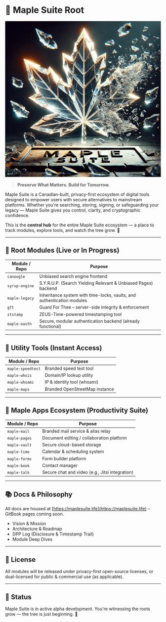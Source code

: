 # 🍁 Maple Suite Root

<p align="center">
  <img src="assets/mlogo.png" width="512" alt="Maple Suite Logo">
</p>

> **Preserve What Matters. Build for Tomorrow.**

Maple Suite is a Canadian-built, privacy-first ecosystem of digital tools designed to empower users with secure alternatives to mainstream platforms. Whether you're searching, storing, signing, or safeguarding your legacy — Maple Suite gives you control, clarity, and cryptographic confidence.

This is the **central hub** for the entire Maple Suite ecosystem — a place to track modules, explore tools, and watch the tree grow.  🌳

---

## 🔧 Root Modules (Live or In Progress)

| Module / Repo  | Purpose                                                                |
| -------------- | ---------------------------------------------------------------------- |
| `canoogle`     | Unbiased search engine frontend                                        |
| `syrup-engine` | S.Y.R.U.P. (Search Yielding Relevant & Unbiased Pages) backend         |
| `maple-legacy` | Inheritance system with time-locks, vaults, and authentication modules |
| `gft`          | Guard For Thee – server-side integrity & enforcement                   |
| `ztstamp`      | ZEUS-Time-powered timestamping tool                                    |
| `maple-oauth`  | Secure, modular authentication backend (already functional)            |

---

## 🌿 Utility Tools (Instant Access)

| Module / Repo     | Purpose                        |
| ----------------- | ------------------------------ |
| `maple-speedtest` | Branded speed test tool        |
| `maple-whois`     | Domain/IP lookup utility       |
| `maple-whoami`    | IP & identity tool (whoami)    |
| `maple-maps`      | Branded OpenStreetMap instance |

---

## 🍁 Maple Apps Ecosystem (Productivity Suite)

| Module / Repo | Purpose                                         |
| ------------- | ----------------------------------------------- |
| `maple-mail`  | Branded mail service & alias relay              |
| `maple-pages` | Document editing / collaboration platform       |
| `maple-vault` | Secure cloud-based storage                      |
| `maple-time`  | Calendar & scheduling system                    |
| `maple-forms` | Form builder platform                           |
| `maple-book`  | Contact manager                                 |
| `maple-talk`  | Secure chat and video (e.g., Jitsi integration) |

---

## 📚 Docs & Philosophy

All docs are housed at [https://maplesuite.life](https://maplesuite.life) – GitBook pages coming soon.

- Vision & Mission
- Architecture & Roadmap
- DPP Log (Disclosure & Timestamp Trail)
- Module Deep Dives

---

## 📜 License

All modules will be released under privacy-first open-source licenses, or dual-licensed for public & commercial use (as applicable).

---

## 🚧  Status

Maple Suite is in active alpha development.
You're witnessing the roots grow — the tree is just beginning. 🍁

